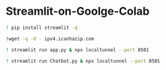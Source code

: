 # Streamlit-on-Goolge-Colab

```bash
! pip install streamlit -q
```
```bash
!wget -q -O - ipv4.icanhazip.com
```
```bash
! streamlit run app.py & npx localtunnel --port 8501
```
```bash
! streamlit run Chatbot.py & npx localtunnel --port 8501
```
